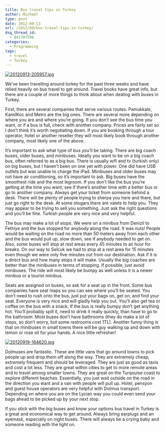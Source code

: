 ```yaml
---
title: Bus travel tips in Turkey
author: Michael
type: post
date: 2012-09-13
url: /2012/09/bus-travel-tips-in-turkey/
dsq_thread_id:
  - 842787598
categories:
  - Programming
tags:
  - travel
  - Turkey
---
```

[<img src="http://i1.wp.com/www.michaelhamrah.com/blog/wp-content/uploads/2012/09/20120913-205957.jpg?w=660" alt="20120913-205957.jpg" class="alignnone size-full" data-recalc-dims="1" />][1]

We&#8217;ve been travelling around turkey for the past three weeks and have relied heavily on bus travel to get around. Travel books have great info, but there are a couple of more things to think about when dealing with buses in Turkey.

First, there are several companies that serve various routes. Pamukkale, KamilKoc and Metro are the big ones. There are several more depending on where you are and where you&#8217;re going. If you don&#8217;t see the bus time you want, or if a bus is full, check with another company. Prices are fairly set so I don&#8217;t think it&#8217;s worth negotiating down. If you are booking through a tour operator, hotel or another reseller they will most likely book through another company, most likely one of the above. 

It&#8217;s important to ask what type of bus you&#8217;ll be taking. There are big coach buses, older buses, and minibuses. Ideally you want to be on a big coach bus, often referred to as a big bus. There is usually wifi and tv (turkish only) on big buses, but I haven&#8217;t been on one yet with power. One did have USB outlets but was unable to charge the iPad. Minibuses and older buses may not have air conditioning, so it&#8217;s important to ask. Big buses have the smoothest ride and the most legroom. If you don&#8217;t like the bus you&#8217;re getting at the time you want, see if there&#8217;s another time with a better bus or go to another company. Always get your ticket from someone behind a desk. There will be plenty of people trying to sherpa you here and there, but just go right to the desk. At some otogars there are valets to help you. They may appear to be trying to sell you something. Just ask the right questions and you&#8217;ll be fine. Turkish people are very nice and very helpful. 

The bus may make a lot of stops. We were on a minibus from Denizli to Fethiye and the bus stopped for anybody along the road. It was nuts! People would be waiting on the road no more than 50 meters away from each other and the bus would pull up, slow down, see if anybody needed to get on. Also, some buses will stop at rest areas every 45 minutes to an hour for breaks. On our way to Selcuk we had to stop at a rest area for 15 minutes even though we were only five minutes out from our destination. Ask if it is a direct bus and how many stops it will make. Usually the big coaches are better than the minibuses in terms of stopping. If possible, just avoid minibuses. The ride will most likely be bumpy as well unless it is a newer minibus or a tourist minibus.

Seats are assigned on buses, so ask for a seat up in the front. Some bus companies have seat maps so you can see where you&#8217;ll be seated. You don&#8217;t need to rush onto the bus, just put your bags on, get on, and find your seat. Everyone is very nice and will gladly help you out. You&#8217;ll also get tea or coffee on the bus with a snack. If the bus is really bumpy don&#8217;t get anything hot. You&#8217;ll probably spill it, need to drink it really quickly, than have to go to the bathroom. Most buses don&#8217;t have bathrooms (they do make a lot of stops, so don&#8217;t worry, but some restrooms cost 1TL). Another funny thing is that on minibuses in small towns there will be guy walking up and down with lemon or rose oil for your hands. A nice little refresher!

[<img src="http://i1.wp.com/www.michaelhamrah.com/blog/wp-content/uploads/2012/09/20120919-164620.jpg?w=660" alt="20120919-164620.jpg" class="alignnone size-full" data-recalc-dims="1" />][2]
  

  
Dolmuses are fantastic. These are little vans that go around towns to pick people up and drop them off along the way. They are extremely cheap, extremely frequent and should be leveraged. They are just as good as taxis and cost a lot less. They are great within cities to get to more remote areas and to travel among smaller towns. They are great on the Turqouise coast to explore different beaches. Essentially, you just wait outside on the road in the direction you want and a van with people will pull up. Hotel, pensyon and guest house operators are very helpful with Dolmus transport. Depending on where you are on the Lycian way you could even send your bags ahead to be picked up by your next stop. 

If you stick with the big buses and know your options bus travel in Turkey is a great and economical way to get around. Always bring earplugs and an eyemask, especially on night buses. There will always be a crying baby and someone reading with the light on.

 [1]: http://i1.wp.com/www.michaelhamrah.com/blog/wp-content/uploads/2012/09/20120913-205957.jpg
 [2]: http://i1.wp.com/www.michaelhamrah.com/blog/wp-content/uploads/2012/09/20120919-164620.jpg
